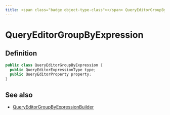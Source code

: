 ```yaml
---
title: <span class="badge object-type-class"></span> QueryEditorGroupByExpression
---
```

# <span class="badge object-type-class"></span> QueryEditorGroupByExpression

## Definition

```java
public class QueryEditorGroupByExpression {
  public QueryEditorExpressionType type;
  public QueryEditorProperty property;
}
```
## See also

 * <span class="badge builder"></span> [QueryEditorGroupByExpressionBuilder](./builder-QueryEditorGroupByExpressionBuilder.md)
